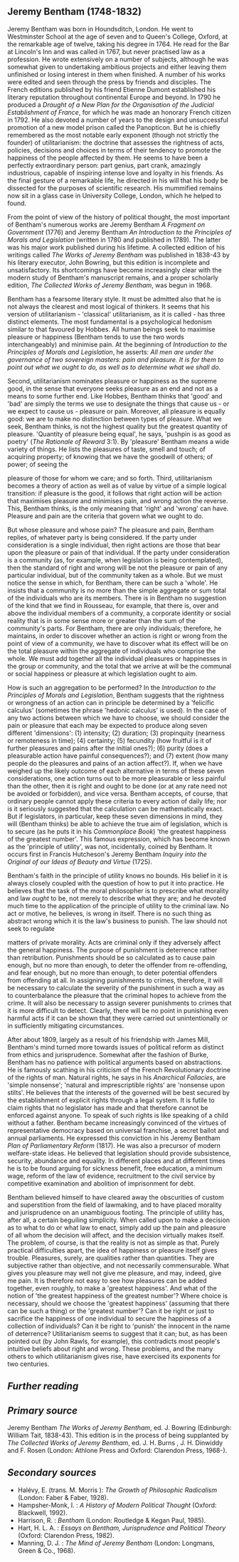 ## **Jeremy Bentham (1748-1832)**

Jeremy Bentham was born in Houndsditch, London. He went to Westminster School at the age of seven and to Queen's College, Oxford, at the remarkable age of twelve, taking his degree in 1764. He read for the Bar at Lincoln's Inn and was called in 1767, but never practised law as a profession. He wrote extensively on a number of subjects, although he was somewhat given to undertaking ambitious projects and either leaving them unfinished or losing interest in them when finished. A number of his works were edited and seen through the press by friends and disciples. The French editions published by his friend Etienne Dumont established his literary reputation throughout continental Europe and beyond. In 1790 he produced a *Draught of a New Plan for the Organisation of the Judicial Establishment of France*, for which he was made an honorary French citizen in 1792. He also devoted a number of years to the design and unsuccessful promotion of a new model prison called the Panopticon. But he is chiefly remembered as the most notable early exponent (though not strictly the founder) of utilitarianism: the doctrine that assesses the rightness of acts, policies, decisions and choices in terms of their tendency to promote the happiness of the people affected by them. He seems to have been a perfectly extraordinary person: part genius, part crank, amazingly industrious, capable of inspiring intense love and loyalty in his friends. As the final gesture of a remarkable life, he directed in his will that his body be dissected for the purposes of scientific research. His mummified remains now sit in a glass case in University College, London, which he helped to found.

From the point of view of the history of political thought, the most important of Bentham's numerous works are Jeremy Bentham *A Fragment on Government* (1776) and Jeremy Bentham *An Introduction to the Principles of Morals and Legislation* (written in 1780 and published in 1789). The latter was his major work published during his lifetime. A collected edition of his writings called *The Works of Jeremy Bentham* was published in 1838-43 by his literary executor, John Bowring, but this edition is incomplete and unsatisfactory. Its shortcomings have become increasingly clear with the modern study of Bentham's manuscript remains, and a proper scholarly edition, *The Collected Works of Jeremy Bentham*, was begun in 1968.

Bentham has a fearsome literary style. It must be admitted also that he is not always the clearest and most logical of thinkers. It seems that his version of utilitarianism - 'classical' utilitarianism, as it is called - has three distinct elements. The most fundamental is a psychological hedonism similar to that favoured by Hobbes. All human beings seek to maximise pleasure or happiness (Bentham tends to use the two words interchangeably) and minimise pain. At the beginning of *Introduction to the Principles of Morals and Legislation*, he asserts: *All men are under the governance of two sovereign masters: pain and pleasure. It is for them to point out what we ought to do, as well as to determine what we shall do.*

Second, utilitarianism nominates pleasure or happiness as the supreme good, in the sense that everyone seeks pleasure as an end and not as a means to some further end. Like Hobbes, Bentham thinks that 'good' and 'bad' are simply the terms we use to designate the things that cause us - or we expect to cause us - pleasure or pain. Moreover, all pleasure is equally good: we are to make no distinction between types of pleasure. What we seek, Bentham thinks, is not the highest quality but the greatest quantity of pleasure. 'Quantity of pleasure being equal', he says, 'pushpin is as good as poetry' (*The Rationale of Reward* 3:1). By 'pleasure' Bentham means a wide variety of things. He lists the pleasures of taste, smell and touch; of acquiring property; of knowing that we have the goodwill of others; of power; of seeing the

pleasure of those for whom we care; and so forth. Third, utilitarianism becomes a theory of action as well as of value by virtue of a simple logical transition: if pleasure is the good, it follows that right action will be action that maximises pleasure and minimises pain, and wrong action the reverse. This, Bentham thinks, is the only meaning that 'right' and 'wrong' can have. Pleasure and pain are the criteria that govern what we ought to do.

But whose pleasure and whose pain? The pleasure and pain, Bentham replies, of whatever party is being considered. If the party under consideration is a single individual, then right actions are those that bear upon the pleasure or pain of that individual. If the party under consideration is a community (as, for example, when legislation is being contemplated), then the standard of right and wrong will be not the pleasure or pain of any particular individual, but of the community taken as a whole. But we must notice the sense in which, for Bentham, there can be such a 'whole'. He insists that a community is no more than the simple aggregate or sum total of the individuals who are its members. There is in Bentham no suggestion of the kind that we find in Rousseau, for example, that there is, over and above the individual members of a community, a corporate identity or social reality that is in some sense more or greater than the sum of the community's parts. For Bentham, there are only individuals; therefore, he maintains, in order to discover whether an action is right or wrong from the point of view of a community, we have to discover what its effect will be on the total pleasure within the aggregate of individuals who comprise the whole. We must add together all the individual pleasures or happinesses in the group or community, and the total that we arrive at will be the communal or social happiness or pleasure at which legislation ought to aim.

How is such an aggregation to be performed? In the *Introduction to the Principles of Morals and Legislation*, Bentham suggests that the rightness or wrongness of an action can in principle be determined by a 'felicific calculus' (sometimes the phrase 'hedonic calculus' is used). In the case of any two actions between which we have to choose, we should consider the pain or pleasure that each may be expected to produce along seven different 'dimensions': (1) intensity; (2) duration; (3) propinquity (nearness or remoteness in time); (4) certainty; (5) fecundity (how fruitful is it of further pleasures and pains after the initial ones?); (6) purity (does a pleasurable action have painful consequences?); and (7) extent (how many people do the pleasures and pains of an action affect?). If, when we have weighed up the likely outcome of each alternative in terms of these seven considerations, one action turns out to be more pleasurable or less painful than the other, then it is right and ought to be done (or at any rate need not be avoided or forbidden), and vice versa. Bentham accepts, of course, that ordinary people cannot apply these criteria to every action of daily life; nor is it seriously suggested that the calculation can be mathematically exact. But if legislators, in particular, keep these seven dimensions in mind, they will (Bentham thinks) be able to achieve the true aim of legislation, which is to secure (as he puts it in his *Commonplace Book*) 'the greatest happiness of the greatest number'. This famous expression, which has become known as the 'principle of utility', was not, incidentally, coined by Bentham. It occurs first in Francis Hutcheson's Jeremy Bentham *Inquiry into the Original of our Ideas of Beauty and Virtue* (1725).

Bentham's faith in the principle of utility knows no bounds. His belief in it is always closely coupled with the question of how to put it into practice. He believes that the task of the moral philosopher is to prescribe what morality and law *ought* to be, not merely to describe what they are; and he devoted much time to the application of the principle of utility to the criminal law. No act or motive, he believes, is wrong in itself. There is no such thing as abstract wrong which it is the law's business to punish. The law should not seek to regulate

matters of private morality. Acts are criminal only if they adversely affect the general happiness. The purpose of punishment is deterrence rather than retribution. Punishments should be so calculated as to cause pain enough, but no more than enough, to deter the offender from re-offending, and fear enough, but no more than enough, to deter potential offenders from offending at all. In assigning punishments to crimes, therefore, it will be necessary to calculate the severity of the punishment in such a way as to counterbalance the pleasure that the criminal hopes to achieve from the crime. It will also be necessary to assign severer punishments to crimes that it is more difficult to detect. Clearly, there will be no point in punishing even harmful acts if it can be shown that they were carried out unintentionally or in sufficiently mitigating circumstances.

After about 1809, largely as a result of his friendship with James Mill, Bentham's mind turned more towards issues of political reform as distinct from ethics and jurisprudence. Somewhat after the fashion of Burke, Bentham has no patience with political arguments based on abstractions. He is famously scathing in his criticism of the French Revolutionary doctrine of the rights of man. Natural rights, he says in his *Anarchical Fallacies*, are 'simple nonsense'; 'natural and imprescriptible rights' are 'nonsense upon stilts'. He believes that the interests of the governed will be best secured by the establishment of explicit rights through a legal system. It is futile to claim rights that no legislator has made and that therefore cannot be enforced against anyone. To speak of such rights is like speaking of a child without a father. Bentham became increasingly convinced of the virtues of representative democracy based on universal franchise, a secret ballot and annual parliaments. He expressed this conviction in his Jeremy Bentham *Plan of Parliamentary Reform* (1817). He was also a precursor of modern welfare-state ideas. He believed that legislation should provide subsistence, security, abundance and equality. In different places and at different times he is to be found arguing for sickness benefit, free education, a minimum wage, reform of the law of evidence, recruitment to the civil service by competitive examination and abolition of imprisonment for debt.

Bentham believed himself to have cleared away the obscurities of custom and superstition from the field of lawmaking, and to have placed morality and jurisprudence on an unambiguous footing. The principle of utility has, after all, a certain beguiling simplicity. When called upon to make a decision as to what to do or what law to enact, simply add up the pain and pleasure of all whom the decision will affect, and the decision virtually makes itself. The problem, of course, is that the reality is not as simple as that. Purely practical difficulties apart, the idea of happiness or pleasure itself gives trouble. Pleasures, surely, are qualities rather than quantities. They are subjective rather than objective, and not necessarily commensurable. What gives you pleasure may well not give me pleasure, and may, indeed, give me pain. It is therefore not easy to see how pleasures can be added together, even roughly, to make a 'greatest happiness'. And what of the notion of 'the greatest happiness of the greatest number'? Where choice is necessary, should we choose the 'greatest happiness' (assuming that there can be such a thing) or the 'greatest number'? Can it be right or just to sacrifice the happiness of one individual to secure the happiness of a collection of individuals? Can it be right to 'punish' the innocent in the name of deterrence? Utilitarianism seems to suggest that it can; but, as has been pointed out (by John Rawls, for example), this contradicts most people's intuitive beliefs about right and wrong. These problems, and the many others to which utilitarianism gives rise, have exercised its exponents for two centuries.

## *Further reading*

## *Primary source*

 Jeremy Bentham *The Works of Jeremy Bentham*, ed. J. Bowring (Edinburgh: William Tait, 1838-43). This edition is in the process of being supplanted by *The Collected Works of Jeremy Bentham*, ed. J. H. Burns , J. H. Dinwiddy and F. Rosen (London: Athlone Press and Oxford: Clarendon Press, 1968-).

## *Secondary sources*

- Halévy, E. (trans. M. Morris ): *The Growth of Philosophic Radicalism* (London: Faber & Faber, 1928).
- Hampsher-Monk, I. : *A History of Modern Political Thought* (Oxford: Blackwell, 1992).
- Harrison, R. : *Bentham* (London: Routledge & Kegan Paul, 1985).
- Hart, H. L. A. : *Essays on Bentham, Jurisprudence and Political Theory* (Oxford: Clarendon Press, 1982).
- Manning, D. J. : *The Mind of Jeremy Bentham* (London: Longmans, Green & Co., 1968).